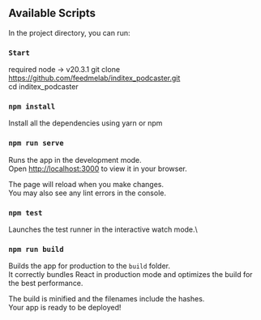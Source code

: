 ## Available Scripts

In the project directory, you can run:

### `Start`

required node -> v20.3.1
git clone https://github.com/feedmelab/inditex_podcaster.git \
cd inditex_podcaster

### `npm install`

Install all the dependencies using yarn or npm

### `npm run serve`

Runs the app in the development mode.\
Open [http://localhost:3000](http://localhost:3000) to view it in your browser.

The page will reload when you make changes.\
You may also see any lint errors in the console.

### `npm test`

Launches the test runner in the interactive watch mode.\

### `npm run build`

Builds the app for production to the `build` folder.\
It correctly bundles React in production mode and optimizes the build for the best performance.

The build is minified and the filenames include the hashes.\
Your app is ready to be deployed!
